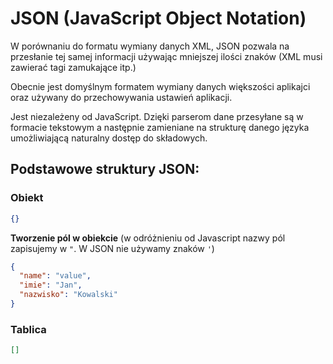 # JSON (JavaScript Object Notation)

W porównaniu do formatu wymiany danych XML, JSON pozwala na przesłanie tej samej informacji używając mniejszej ilości znaków (XML musi zawierać tagi zamukające itp.)

Obecnie jest domyślnym formatem wymiany danych większości aplikajci oraz używany do przechowywania ustawień aplikacji.

Jest niezależeny od JavaScript. Dzięki parserom dane przesyłane są w formacie tekstowym a następnie zamieniane na strukturę danego języka umożliwiającą naturalny dostęp do składowych.

## Podstawowe struktury JSON:

### Obiekt
```JSON
{}
```
**Tworzenie pól w obiekcie** (w odróżnieniu od Javascript nazwy pól zapisujemy w `"`. W JSON nie używamy znaków `'`)
```JSON
{
  "name": "value",
  "imie": "Jan",
  "nazwisko": "Kowalski"
}
```

### Tablica

```JSON
[]
```


